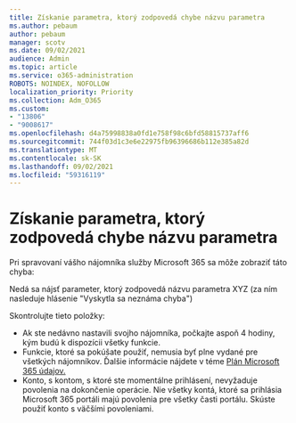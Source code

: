 ```yaml
---
title: Získanie parametra, ktorý zodpovedá chybe názvu parametra
ms.author: pebaum
author: pebaum
manager: scotv
ms.date: 09/02/2021
audience: Admin
ms.topic: article
ms.service: o365-administration
ROBOTS: NOINDEX, NOFOLLOW
localization_priority: Priority
ms.collection: Adm_O365
ms.custom:
- "13806"
- "9008617"
ms.openlocfilehash: d4a75998838a0fd1e758f98c6bfd58815737aff6
ms.sourcegitcommit: 744f03d1c3e6e22975fb96396686b112e385a82d
ms.translationtype: MT
ms.contentlocale: sk-SK
ms.lasthandoff: 09/02/2021
ms.locfileid: "59316119"
---
```

# <a name="getting-a-parameter-cannot-be-found-that-matches-parameter-name-error"></a>Získanie parametra, ktorý zodpovedá chybe názvu parametra

Pri spravovaní vášho nájomníka služby Microsoft 365 sa môže zobraziť táto chyba:

Nedá sa nájsť parameter, ktorý zodpovedá názvu parametra XYZ (za ním nasleduje hlásenie "Vyskytla sa neznáma chyba")

Skontrolujte tieto položky:

- Ak ste nedávno nastavili svojho nájomníka, počkajte aspoň 4 hodiny, kým budú k dispozícii všetky funkcie.
- Funkcie, ktoré sa pokúšate použiť, nemusia byť plne vydané pre všetkých nájomníkov. Ďalšie informácie nájdete v téme [Plán Microsoft 365 údajov.](https://www.microsoft.com/microsoft-365/roadmap)
- Konto, s kontom, s ktoré ste momentálne prihlásení, nevyžaduje povolenia na dokončenie operácie. Nie všetky kontá, ktoré sa prihlásia Microsoft 365 portáli majú povolenia pre všetky časti portálu. Skúste použiť konto s väčšími povoleniami.

